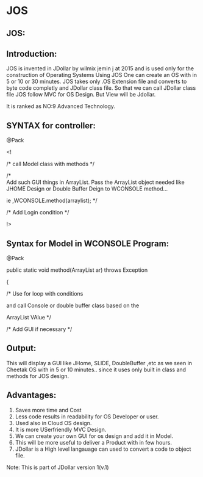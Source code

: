 # JOS

JOS:
---

Introduction:
--------------
JOS  is  invented   in  JDollar  by  wilmix  jemin  j  at 2015  and  is  used    only   for the    construction   of  Operating  Systems
Using    JOS   One  can create   an  OS   with  in  5  or 10 or  30 minutes. JOS    takes   only  .OS  Extension
file  and  converts  to  byte code  completly and  JDollar  class file.
So  that   we  can   call   JDollar class file 
JOS  follow   MVC   for   OS  Design.
But   View   will   be  Jdollar.

It  is   ranked  as NO:9 Advanced Technology.  


SYNTAX for  controller:
---------------------

<JOS>

@Pack

<! 

/*  call   Model  class  with  methods */

/*  
Add  such   GUI  things  in  ArrayList.
Pass  the  ArrayList   object  needed  like
JHOME Design  or  Double  Buffer Deign  to  WCONSOLE  method...

ie ,WCONSOLE.method(arraylist); */

/* Add   Login  condition  */

!>

</JOS>


Syntax  for  Model  in WCONSOLE Program: 
---------------------------------------

<JOS>

@Pack

<Method>

public  static   void   method(ArrayList  ar)  throws  Exception

{

/*  Use    for   loop  with   conditions

and call  Console  or  double  buffer  class  based  on  the

ArrayList   VAlue  */

/*  Add  GUI  if  necessary  */

</JOS>


Output:
-------
This   will   display  a   GUI  like  JHome,
SLIDE, DoubleBuffer  ,etc  as   we  seen
in Cheetak  OS  with  in   5  or  10  minutes..
since  it  uses  only  built in  class
and  methods  for  JOS  design.


Advantages:
-----------
1)  Saves more  time  and  Cost
2)  Less  code  results  in   readability  for  OS  Developer or user.
3)  Used   also  in Cloud  OS  design.
4)  It  is  more   USerfriendly  MVC Design.
5)  We  can  create  your  own  GUI   for
os  design  and  add  it  in  Model.
6)  This   will  be   more  useful    to  deliver  a  Product   with  in  few hours.
7)  JDollar  is  a  High  level  langauage  can   used  to  convert  a  code  to  object  file.


Note:  This   is  part  of  JDollar version 1(v.1)






